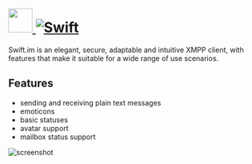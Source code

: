 # [<img src="https://cdn.rawgit.com/JourneyOver/chocolatey-packages/259e160c7aab687bf1353571456c1b1d0b7c8e0e/icons/swift-im.png" height="48" width="48" /> ![Swift](https://img.shields.io/chocolatey/v/swift-im.svg?label=Swift.IM&style=for-the-badge)](https://chocolatey.org/packages/swift-im)

Swift.im is an elegant, secure, adaptable and intuitive XMPP client, with features that make it suitable for a wide range of use scenarios.

## Features

- sending and receiving plain text messages
- emoticons
- basic statuses
- avatar support
- mailbox status support

![screenshot](https://raw.githubusercontent.com/JourneyOver/chocolatey-packages/master/readme_imgs/swift-im.png)
